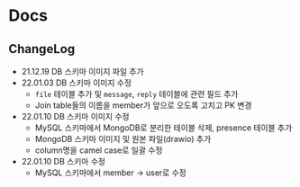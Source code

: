 # Docs

## ChangeLog
- 21.12.19 DB 스키마 이미지 파일 추가
- 22.01.03 DB 스키마 이미지 수정
  - `file` 테이블 추가 및 `message`, `reply` 테이블에 관련 필드 추가
  - Join table들의 이름을 member가 앞으로 오도록 고치고 PK 변경
- 22.01.10 DB 스키마 이미지 수정
  - MySQL 스키마에서 MongoDB로 분리한 테이블 삭제, presence 테이블 추가
  - MongoDB 스키마 이미지 및 원본 파일(drawio) 추가
  - column명을 camel case로 일괄 수정
- 22.01.10 DB 스키마 수정
  - MySQL 스키마에서 member -> user로 수정
